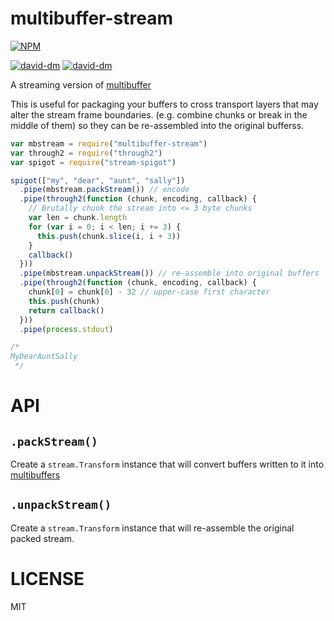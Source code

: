 multibuffer-stream
=====

[![NPM](https://nodei.co/npm/multibuffer-stream.png)](https://nodei.co/npm/multibuffer-stream/)

[![david-dm](https://david-dm.org/brycebaril/multibuffer-stream.png)](https://david-dm.org/brycebaril/multibuffer-stream/)
[![david-dm](https://david-dm.org/brycebaril/multibuffer-stream/dev-status.png)](https://david-dm.org/brycebaril/multibuffer-stream#info=devDependencies/)

A streaming version of [multibuffer](http://npm.im/multibuffer)

This is useful for packaging your buffers to cross transport layers that may alter the stream frame boundaries. (e.g. combine chunks or break in the middle of them) so they can be re-assembled into the original bufferss.

```javascript
var mbstream = require("multibuffer-stream")
var through2 = require("through2")
var spigot = require("stream-spigot")

spigot(["my", "dear", "aunt", "sally"])
  .pipe(mbstream.packStream()) // encode
  .pipe(through2(function (chunk, encoding, callback) {
    // Brutally chunk the stream into <= 3 byte chunks
    var len = chunk.length
    for (var i = 0; i < len; i += 3) {
      this.push(chunk.slice(i, i + 3))
    }
    callback()
  }))
  .pipe(mbstream.unpackStream()) // re-assemble into original buffers
  .pipe(through2(function (chunk, encoding, callback) {
    chunk[0] = chunk[0] - 32 // upper-case first character
    this.push(chunk)
    return callback()
  }))
  .pipe(process.stdout)

/*
MyDearAuntSally
 */
```

API
===

`.packStream()`
---

Create a `stream.Transform` instance that will convert buffers written to it into [multibuffers](http://npm.im/multibuffer)

`.unpackStream()`
---

Create a `stream.Transform` instance that will re-assemble the original packed stream.

LICENSE
=======

MIT
